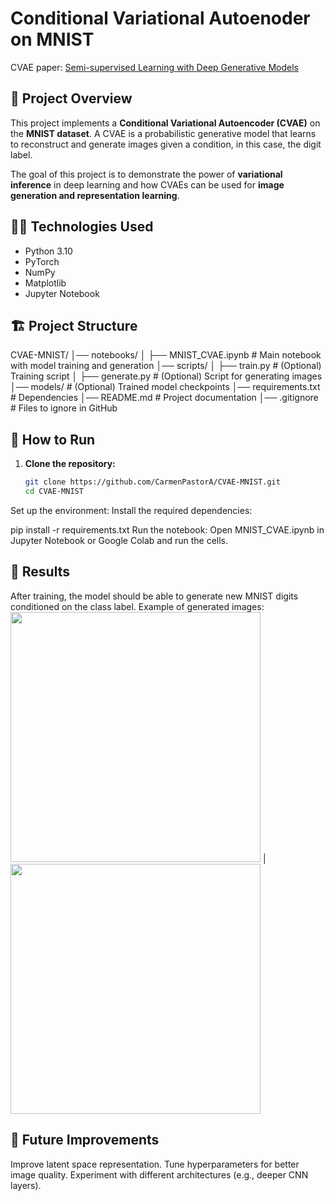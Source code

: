 # Conditional Variational Autoenoder on MNIST

CVAE paper: [Semi-supervised Learning with Deep Generative Models](https://proceedings.neurips.cc/paper/2014/hash/d523773c6b194f37b938d340d5d02232-Abstract.html)


## 📌 Project Overview
This project implements a **Conditional Variational Autoencoder (CVAE)** on the **MNIST dataset**. A CVAE is a probabilistic generative model that learns to reconstruct and generate images given a condition, in this case, the digit label.

The goal of this project is to demonstrate the power of **variational inference** in deep learning and how CVAEs can be used for **image generation and representation learning**.

## 🧑‍💻 Technologies Used
- Python 3.10
- PyTorch
- NumPy
- Matplotlib
- Jupyter Notebook

## 🏗 Project Structure

CVAE-MNIST/ │── notebooks/ │ ├── MNIST_CVAE.ipynb # Main notebook with model training and generation │── scripts/ │ ├── train.py # (Optional) Training script │ ├── generate.py # (Optional) Script for generating images │── models/ # (Optional) Trained model checkpoints │── requirements.txt # Dependencies │── README.md # Project documentation │── .gitignore # Files to ignore in GitHub

## 🚀 How to Run
1. **Clone the repository:**
   ```bash
   git clone https://github.com/CarmenPastorA/CVAE-MNIST.git
   cd CVAE-MNIST
Set up the environment: Install the required dependencies:


pip install -r requirements.txt
Run the notebook: Open MNIST_CVAE.ipynb in Jupyter Notebook or Google Colab and run the cells.

## 🎯 Results

After training, the model should be able to generate new MNIST digits conditioned on the class label. Example of generated images:
<img src="https://github.com/timbmg/VAE-CVAE-MNIST/blob/master/figs/1519649452.702026/E9-Dist.png" width="400"> | <img src="https://github.com/timbmg/VAE-CVAE-MNIST/blob/master/figs/1519649461.195146/E9-Dist.png" width="400">

## 📌 Future Improvements

Improve latent space representation.
Tune hyperparameters for better image quality.
Experiment with different architectures (e.g., deeper CNN layers).
